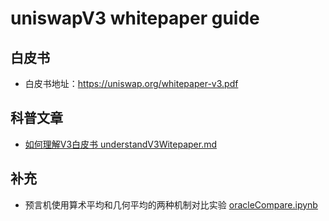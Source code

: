 # uniswapV3 whitepaper guide

## 白皮书

- 白皮书地址：https://uniswap.org/whitepaper-v3.pdf

## 科普文章

- [如何理解V3白皮书 understandV3Witepaper.md](./understandV3Witepaper.md)

## 补充

- 预言机使用算术平均和几何平均的两种机制对比实验 [oracleCompare.ipynb](./oracleCompare.ipynb)